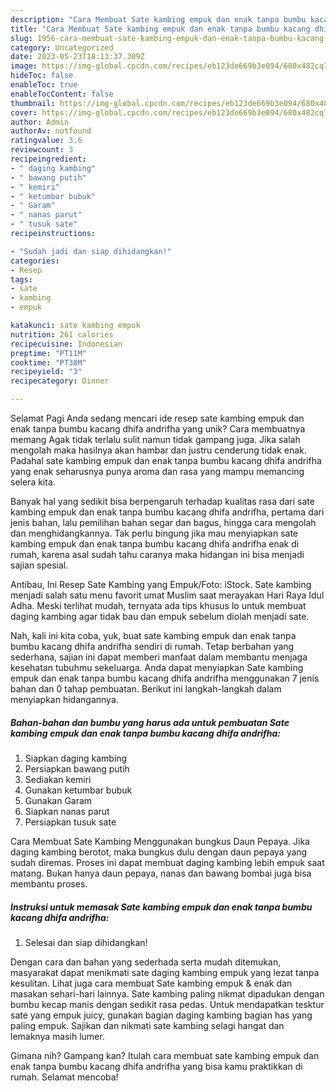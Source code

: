 ```yaml
---
description: "Cara Membuat Sate kambing empuk dan enak tanpa bumbu kacang dhifa andrifha yang Enak, Enak"
title: "Cara Membuat Sate kambing empuk dan enak tanpa bumbu kacang dhifa andrifha yang Enak, Enak"
slug: 1956-cara-membuat-sate-kambing-empuk-dan-enak-tanpa-bumbu-kacang-dhifa-andrifha-yang-enak-enak
category: Uncategorized
date: 2023-05-23T18:13:37.309Z
image: https://img-global.cpcdn.com/recipes/eb123de669b3e094/680x482cq70/sate-kambing-empuk-dan-enak-tanpa-bumbu-kacang-dhifa-andrifha-foto-resep-utama.jpg
hideToc: false
enableToc: true
enableTocContent: false
thumbnail: https://img-global.cpcdn.com/recipes/eb123de669b3e094/680x482cq70/sate-kambing-empuk-dan-enak-tanpa-bumbu-kacang-dhifa-andrifha-foto-resep-utama.jpg
cover: https://img-global.cpcdn.com/recipes/eb123de669b3e094/680x482cq70/sate-kambing-empuk-dan-enak-tanpa-bumbu-kacang-dhifa-andrifha-foto-resep-utama.jpg
author: Admin
authorAv: notfound
ratingvalue: 3.6
reviewcount: 3
recipeingredient:
- " daging kambing"
- " bawang putih"
- " kemiri"
- " ketumbar bubuk"
- " Garam"
- " nanas parut"
- " tusuk sate"
recipeinstructions:

- "Sudah jadi dan siap dihidangkan!"
categories:
- Resep
tags:
- sate
- kambing
- empuk

katakunci: sate kambing empuk 
nutrition: 261 calories
recipecuisine: Indonesian
preptime: "PT11M"
cooktime: "PT38M"
recipeyield: "3"
recipecategory: Dinner

---
```



Selamat Pagi Anda sedang mencari ide resep sate kambing empuk dan enak tanpa bumbu kacang dhifa andrifha yang unik? Cara membuatnya memang Agak tidak terlalu sulit namun tidak gampang juga. Jika salah mengolah maka hasilnya akan hambar dan justru cenderung tidak enak. Padahal sate kambing empuk dan enak tanpa bumbu kacang dhifa andrifha yang enak seharusnya punya aroma dan rasa yang mampu memancing selera kita.


Banyak hal yang sedikit bisa berpengaruh terhadap kualitas rasa dari sate kambing empuk dan enak tanpa bumbu kacang dhifa andrifha, pertama dari jenis bahan, lalu pemilihan bahan segar dan bagus, hingga cara mengolah dan menghidangkannya. Tak perlu bingung jika mau menyiapkan sate kambing empuk dan enak tanpa bumbu kacang dhifa andrifha enak di rumah, karena asal sudah tahu caranya maka hidangan ini bisa menjadi sajian spesial.

Antibau, Ini Resep Sate Kambing yang Empuk/Foto: iStock. Sate kambing menjadi salah satu menu favorit umat Muslim saat merayakan Hari Raya Idul Adha. Meski terlihat mudah, ternyata ada tips khusus lo untuk membuat daging kambing agar tidak bau dan empuk sebelum diolah menjadi sate.


Nah, kali ini kita coba, yuk, buat sate kambing empuk dan enak tanpa bumbu kacang dhifa andrifha sendiri di rumah. Tetap berbahan yang sederhana, sajian ini dapat memberi manfaat dalam membantu menjaga kesehatan tubuhmu sekeluarga. Anda dapat menyiapkan Sate kambing empuk dan enak tanpa bumbu kacang dhifa andrifha menggunakan 7 jenis bahan dan 0 tahap pembuatan. Berikut ini langkah-langkah dalam menyiapkan hidangannya.

<!--inarticleads1-->

##### Bahan-bahan dan bumbu yang harus ada untuk pembuatan Sate kambing empuk dan enak tanpa bumbu kacang dhifa andrifha:

1. Siapkan  daging kambing
1. Persiapkan  bawang putih
1. Sediakan  kemiri
1. Gunakan  ketumbar bubuk
1. Gunakan  Garam
1. Siapkan  nanas parut
1. Persiapkan  tusuk sate


Cara Membuat Sate Kambing Menggunakan bungkus Daun Pepaya. Jika daging kambing berotot, maka bungkus dulu dengan daun pepaya yang sudah diremas. Proses ini dapat membuat daging kambing lebih empuk saat matang. Bukan hanya daun pepaya, nanas dan bawang bombai juga bisa membantu proses. 

<!--inarticleads2-->

##### Instruksi untuk memasak Sate kambing empuk dan enak tanpa bumbu kacang dhifa andrifha:


1. Selesai dan siap dihidangkan!

Dengan cara dan bahan yang sederhada serta mudah ditemukan, masyarakat dapat menikmati sate daging kambing empuk yang lezat tanpa kesulitan. Lihat juga cara membuat Sate kambing empuk &amp; enak dan masakan sehari-hari lainnya. Sate kambing paling nikmat dipadukan dengan bumbu kecap manis dengan sedikit rasa pedas. Untuk mendapatkan tesktur sate yang empuk juicy, gunakan bagian daging kambing bagian has yang paling empuk. Sajikan dan nikmati sate kambing selagi hangat dan lemaknya masih lumer. 

Gimana nih? Gampang kan? Itulah cara membuat sate kambing empuk dan enak tanpa bumbu kacang dhifa andrifha yang bisa kamu praktikkan di rumah. Selamat mencoba!
